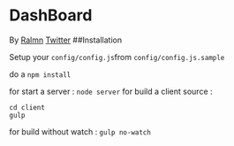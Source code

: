 # DashBoard
By [Ralmn](http://ralmn.fr)
[Twitter](http://twitter.com)
##Installation 

Setup your `config/config.js`from `config/config.js.sample`

do a `npm install`

for start a server : `node server`
for build a client source : 
```
cd client
gulp
```
for build without watch : `gulp no-watch`